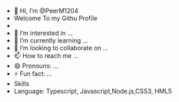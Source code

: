 - 👋 Hi, I’m @PeerM1204
- Welcome To my Githu  Profile
- 
- 👀 I’m interested in ...
- 🌱 I’m currently learning ...
- 💞️ I’m looking to collaborate on ...
- 📫 How to reach me ...
- 😄 Pronouns: ...
- ⚡ Fun fact: ...
- Skills
- Language: Typescript, Javascript,Node.js,CSS3, HML5
  

<!---
PeerM1204/PeerM1204 is a ✨ special ✨ repository because its `README.md` (this file) appears on your GitHub profile.
You can click the Preview link to take a look at your changes.
--->

